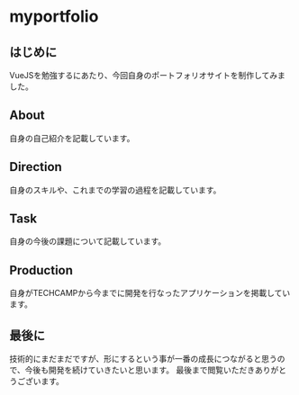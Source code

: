 # myportfolio

## はじめに
VueJSを勉強するにあたり、今回自身のポートフォリオサイトを制作してみました。

## About
自身の自己紹介を記載しています。

## Direction
自身のスキルや、これまでの学習の過程を記載しています。

## Task
自身の今後の課題について記載しています。

## Production
自身がTECHCAMPから今までに開発を行なったアプリケーションを掲載しています。

## 最後に
技術的にまだまだですが、形にするという事が一番の成長につながると思うので、今後も開発を続けていきたいと思います。
最後まで閲覧いただきありがとうございます。
